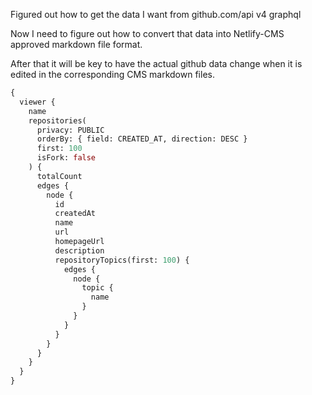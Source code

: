 Figured out how to get the data I want from github.com/api v4 graphql

Now I need to figure out how to convert that data into Netlify-CMS approved markdown file format.

After that it will be key to have the actual github data change when it is edited in the corresponding CMS markdown files.

```graphql
{
  viewer {
    name
    repositories(
      privacy: PUBLIC
      orderBy: { field: CREATED_AT, direction: DESC }
      first: 100
      isFork: false
    ) {
      totalCount
      edges {
        node {
          id
          createdAt
          name
          url
          homepageUrl
          description
          repositoryTopics(first: 100) {
            edges {
              node {
                topic {
                  name
                }
              }
            }
          }
        }
      }
    }
  }
}
```
